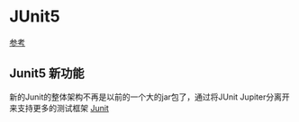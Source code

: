 JUnit5
=============
[参考](https://www.ibm.com/developerworks/cn/java/j-introducing-junit5-part1-jupiter-api/index.html)
## Junit5 新功能
新的Junit的整体架构不再是以前的一个大的jar包了，通过将JUnit Jupiter分离开来支持更多的测试框架
[Junit](!https://www.ibm.com/developerworks/cn/java/j-introducing-junit5-part1-jupiter-api/Figure-1.png)
